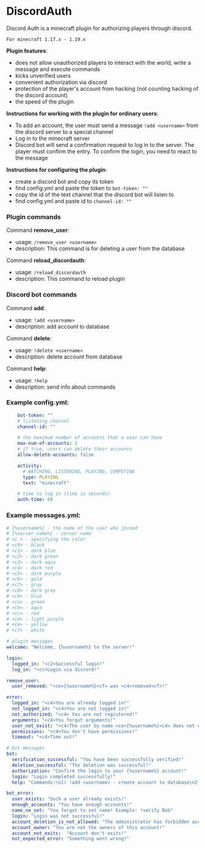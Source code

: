 # DiscordAuth

Discord Auth is a minecraft plugin for authorizing players through discord.

`For minecraft 1.17.x - 1.19.x`

**Plugin features**:
- does not allow unauthorized players to interact with the world, write a message and execute commands
- kicks unverified users
- convenient authorization via discord
- protection of the player's account from hacking (not counting hacking of the discord account)
- the speed of the plugin

**Instructions for working with the plugin for ordinary users**:
- To add an account, the user must send a message `!add <username>` from the discord server to a special channel
- Log in to the minecraft server
- Discord bot will send a confirmation request to log in to the server. The player must confirm the entry. To confirm the login, you need to react to the message

**Instructions for configuring the plugin**:
- create a discord bot and copy its token
- find config.yml and paste the token to `bot-token: ""`
- copy the id of the text channel that the discord bot will listen to
- find config.yml and paste id to `channel-id: ""`

### Plugin commands
Command **remove_user**:
- usage: `/remove_user <username>`
- description: This command is for deleting a user from the database

Command **reload_discordauth**:
- usage: `/reload_discordauth`
- description: This command to reload plugin

### Discord bot commands
Command **add**:
- usage: `!add <username>`
- description: add account to database

Command **delete**:
- usage: `!delete <username>`
- description: delete account from database

Command **help**:
- usage: `!help`
- description: send info about commands

### Example config.yml:
```yml
    bot-token: ""
    # listening channel
    channel-id: ""

    # the maximum number of accounts that a user can have
    max-num-of-accounts: 1
    # if true, users can delete their accounts
    allow-delete-accounts: false

    activity:
      # WATCHING, LISTENING, PLAYING, COMPETING
      type: PLAYING
      text: "minecraft"

    # time to log in (time in seconds)
    auth-time: 60
```

### Example messages.yml:
```yml
# {%username%} - the name of the user who joined
# {%server_name%} - server name
# <c > - specifying the color
# <c0> - black
# <c1> - dark blue
# <c2> - dark green
# <c3> - dark aqua
# <c4> - dark red
# <c5> - dark purple
# <c6> - gold
# <c7> - gray
# <c8> - dark gray
# <c9> - blue
# <ca> - green
# <cb> - aqua
# <cc> - red
# <cd> - light purple
# <ce> - yellow
# <cf> - white

# plugin messages
welcome: "Welcome, {%username%} to the server!"

login:
  logged_in: "<c2>Successful login!"
  log_in: "<cc>Login via discord!"

remove_user:
  user_removed: "<ce>{%username%}<cf> was <c4>removed<cf>!"

error:
  logged_in: "<c4>You are already logged in!"
  not_logged_in: "<c4>You are not logged in!"
  not_authorized: "<c4> You are not registered!"
  arguments: "<c4>You forgot arguments!"
  user_not_exist: "<c4>The user by name <ce>{%username%}<c4> does not exist."
  permissions: "<c4>You don't have permissions!"
  timeout: "<c4>Time out!"

# bot messages
bot:
  verification_successful: "You have been successfully verified!"
  deletion_successful: "The deletion was successful!"
  authorization: "Confirm the login to your {%username%} account!"
  login: "Login completed successfully!"
  help: "Commands:\n1) !add <username> - create account to database\n2) !delete <username> - delete account from database\n3) !help - bot send help"

bot_error:
  user_exists: "Such a user already exists!"
  enough_accounts: "You have enough accounts!"
  name_no_set: "You forgot to set name! Example: !verify Bob"
  login: "Login was not successful!"
  account_deletion_is_not_allowed: "The administrator has forbidden account deletion!"
  account_owner: "You are not the owners of this account!"
  account_not_exits:  "Account don't exits!"
  not_expected_error: "Something went wrong!"
```